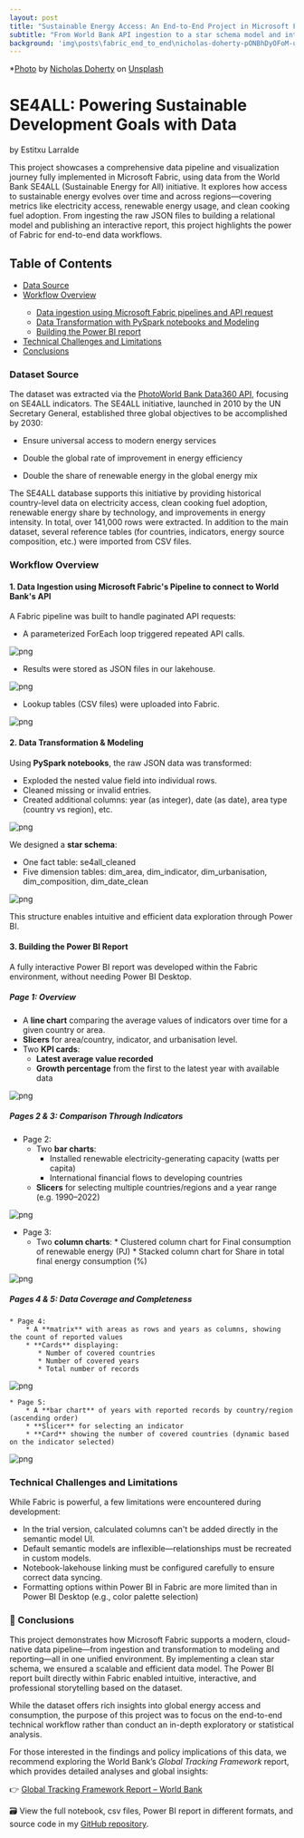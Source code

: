 ```yaml
---
layout: post
title: "Sustainable Energy Access: An End-to-End Project in Microsoft Fabric"
subtitle: "From World Bank API ingestion to a star schema model and interactive Power BI dashboard"
background: 'img\posts\fabric_end_to_end\nicholas-doherty-pONBhDyOFoM-unsplash.jpg'
---
```


*<a href="https://unsplash.com/photos/white-electic-windmill-pONBhDyOFoM?utm_content=creditShareLink&utm_medium=referral&utm_source=unsplash">Photo</a> by <a href="https://unsplash.com/@nrdoherty">Nicholas Doherty</a> on <a href="https://unsplash.com">Unsplash</a>



# SE4ALL: Powering Sustainable Development Goals with Data
by Estitxu Larralde

      
This project showcases a comprehensive data pipeline and visualization journey fully implemented in Microsoft Fabric, using data from the World Bank SE4ALL (Sustainable Energy for All) initiative. It explores how access to sustainable energy evolves over time and across regions—covering metrics like electricity access, renewable energy usage, and clean cooking fuel adoption. From ingesting the raw JSON files to building a relational model and publishing an interactive report, this project highlights the power of Fabric for end-to-end data workflows.


## Table of Contents
<ul>
<li><a href="#datasource">Data Source</a></li>
<li><a href="#workflow">Workflow Overview</a></li>
 <ul>
      <li><a href="#pipeline">Data ingestion using Microsoft Fabric pipelines and API request</a></li>
      <li><a href="#transformation">Data Transformation with PySpark notebooks and Modeling</a></li>
      <li><a href="#powerbi">Building the Power BI report</a></li>
    </ul>
<li><a href="#challenge">Technical Challenges and Limitations</a></li>
<li><a href="#conclusions">Conclusions</a></li>
</ul>


<a id='datasource'></a>

### Dataset Source


The dataset was extracted via the <a href="https://data360.worldbank.org/en/api">PhotoWorld Bank Data360 API</a>, focusing on SE4ALL indicators. The SE4ALL initiative, launched in 2010 by the UN Secretary General, established three global objectives to be accomplished by 2030:

*	Ensure universal access to modern energy services

*	Double the global rate of improvement in energy efficiency

*	Double the share of renewable energy in the global energy mix

The SE4ALL database supports this initiative by providing historical country-level data on electricity access, clean cooking fuel adoption, renewable energy share by technology, and improvements in energy intensity.
In total, over 141,000 rows were extracted. In addition to the main dataset, several reference tables (for countries, indicators, energy source composition, etc.) were imported from CSV files.


<a id='workflow'></a>

### Workflow Overview

<a id='pipeline'></a>

#### 1. Data Ingestion using Microsoft Fabric's Pipeline to connect to World Bank's API

A Fabric pipeline was built to handle paginated API requests:
*	A parameterized ForEach loop triggered repeated API calls.

![png](\img\posts\fabric_end_to_end\Pipeline_1.png)

*	Results were stored as JSON files in our lakehouse.

![png](\img\posts\fabric_end_to_end\Json_pages.png)

*	Lookup tables (CSV files) were uploaded into Fabric.

![png](\img\posts\fabric_end_to_end\Upload_csv.png)


<a id='transformation'></a>

#### 2. Data Transformation & Modeling

Using **PySpark notebooks**, the raw JSON data was transformed:
*	Exploded the nested value field into individual rows.
*	Cleaned missing or invalid entries.
*	Created additional columns: year (as integer), date (as date), area type (country vs region), etc.

![png](\img\posts\fabric_end_to_end\notebook.png)


We designed a **star schema**:
*	One fact table: se4all_cleaned
*	Five dimension tables: dim_area, dim_indicator, dim_urbanisation, dim_composition, dim_date_clean

![png](\img\posts\fabric_end_to_end\Semantic_model.png)

This structure enables intuitive and efficient data exploration through Power BI.

<a id='powerbi'></a>

#### 3. Building the Power BI Report

A fully interactive Power BI report was developed within the Fabric environment, without needing Power BI Desktop.

##### *Page 1: Overview*
*	A **line chart** comparing the average values of indicators over time for a given country or area.
*	**Slicers** for area/country, indicator, and urbanisation level.
*	Two **KPI cards**:
    * **Latest average value recorded**
    * **Growth percentage** from the first to the latest year with available data

![png](\img\posts\fabric_end_to_end\Page_1.png)


##### *Pages 2 & 3: Comparison Through Indicators*
    
* Page 2: 
    *  Two **bar charts**:
	    * Installed renewable electricity-generating capacity (watts per capita)
        * International financial flows to developing countries
    * **Slicers** for selecting multiple countries/regions and a year range (e.g. 1990–2022)

![png](\img\posts\fabric_end_to_end\Page_2.png)

* Page 3:
    * Two **column charts**:
          * Clustered column chart for Final consumption of renewable energy (PJ)
          * Stacked column chart for Share in total final energy consumption (%)

![png](\img\posts\fabric_end_to_end\Page_3.png)


##### *Pages 4 & 5: Data Coverage and Completeness*

    * Page 4:
        * A **matrix** with areas as rows and years as columns, showing the count of reported values
        * **Cards** displaying:
           * Number of covered countries
           * Number of covered years
           * Total number of records

![png](\img\posts\fabric_end_to_end\Picture_4.png)

    * Page 5:
        * A **bar chart** of years with reported records by country/region (ascending order)
        * **Slicer** for selecting an indicator
        * **Card** showing the number of covered countries (dynamic based on the indicator selected)

![png](\img\posts\fabric_end_to_end\Picture_5.png)


<a id='challenge'></a>

### Technical Challenges and Limitations

While Fabric is powerful, a few limitations were encountered during development:
*	In the trial version, calculated columns can't be added directly in the semantic model UI.
*	Default semantic models are inflexible—relationships must be recreated in custom models.
*	Notebook-lakehouse linking must be configured carefully to ensure correct data syncing.
*   Formatting options within Power BI in Fabric are more limited than in Power BI Desktop (e.g., color palette selection)

<a id='conclusions'></a>
### 📌 Conclusions

This project demonstrates how Microsoft Fabric supports a modern, cloud-native data pipeline—from ingestion and transformation to modeling and reporting—all in one unified environment. By implementing a clean star schema, we ensured a scalable and efficient data model. The Power BI report built directly within Fabric enabled intuitive, interactive, and professional storytelling based on the dataset.

While the dataset offers rich insights into global energy access and consumption, the purpose of this project was to focus on the end-to-end technical workflow rather than conduct an in-depth exploratory or statistical analysis. 

For those interested in the findings and policy implications of this data, we recommend exploring the World Bank’s *Global Tracking Framework* report, which provides detailed analyses and global insights:

👉 [Global Tracking Framework Report – World Bank](https://www.worldbank.org/en/topic/energy/publication/Global-Tracking-Framework-Report)

🗃 View the full notebook, csv files, Power BI report in different formats, and source code in my <a href="https://github.com/Pitxunet/Fabric-end-to-end-project">GitHub repository</a>.